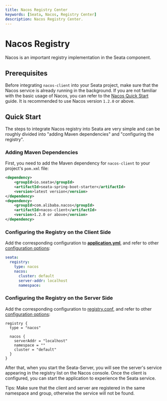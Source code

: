 ```yaml
---
title: Nacos Registry Center
keywords: [Seata, Nacos, Registry Center]
description: Nacos Registry Center.
---
```


# Nacos Registry

Nacos is an important registry implementation in the Seata component.

## Prerequisites

Before integrating `nacos-client` into your Seata project, make sure that the Nacos service is already running in the background. If you are not familiar with the basic usage of Nacos, you can refer to the [Nacos Quick Start](https://nacos.io/en-us/docs/quick-start.html) guide. It is recommended to use Nacos version `1.2.0` or above.

## Quick Start

The steps to integrate Nacos registry into Seata are very simple and can be roughly divided into "adding Maven dependencies" and "configuring the registry".

### Adding Maven Dependencies

First, you need to add the Maven dependency for `nacos-client` to your project's `pom.xml` file:

```xml
<dependency>
    <groupId>io.seata</groupId>
    <artifactId>seata-spring-boot-starter</artifactId>
    <version>latest version</version>
</dependency>
<dependency>
    <groupId>com.alibaba.nacos</groupId>
    <artifactId>nacos-client</artifactId>
    <version>1.2.0 or above</version>
</dependency>
```

### Configuring the Registry on the Client Side

Add the corresponding configuration to [**application.yml**](https://github.com/apache/incubator-seata/blob/develop/script/client/spring/application.yml), and refer to other [configuration options](https://github.com/apache/incubator-seata/tree/develop/script/client):

```yaml
seata:
  registry:
    type: nacos
    nacos:
      cluster: default
      server-addr: localhost
      namespace:
```

### Configuring the Registry on the Server Side

Add the corresponding configuration to [registry.conf](https://github.com/apache/incubator-seata/blob/develop/script/server/config/registry.conf), and refer to other [configuration options](https://github.com/apache/incubator-seata/tree/develop/script/server):

```
registry {
  type = "nacos"

  nacos {
    serverAddr = "localhost"
    namespace = ""
    cluster = "default"
  }
}

```

After that, when you start the Seata-Server, you will see the server's service appearing in the registry list on the Nacos console. Once the client is configured, you can start the application to experience the Seata service.

Tips: Make sure that the client and server are registered in the same namespace and group, otherwise the service will not be found.